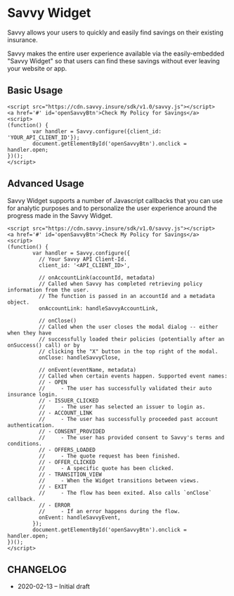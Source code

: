 # Savvy Widget

Savvy allows your users to quickly and easily find savings on their existing insurance.

Savvy makes the entire user experience available via the easily-embedded "Savvy Widget" so that users can find these savings without ever leaving your website or app.

## Basic Usage

```
<script src="https://cdn.savvy.insure/sdk/v1.0/savvy.js"></script>
<a href='#' id='openSavvyBtn'>Check My Policy for Savings</a>
<script>
(function() {
        var handler = Savvy.configure({client_id: 'YOUR_API_CLIENT_ID'});
        document.getElementById('openSavvyBtn').onclick = handler.open;
})();
</script>
```

## Advanced Usage

Savvy Widget supports a number of Javascript callbacks that you can use for analytic purposes and to personalize the user experience around the progress made in the Savvy Widget.

```
<script src="https://cdn.savvy.insure/sdk/v1.0/savvy.js"></script>
<a href='#' id='openSavvyBtn'>Check My Policy for Savings</a>
<script>
(function() {
        var handler = Savvy.configure({
          // Your Savvy API Client-Id.
          client_id: '<API_CLIENT_ID>',

          // onAccountLink(accountId, metadata)
          // Called when Savvy has completed retrieving policy information from the user.
          // The function is passed in an accountId and a metadata object.
          onAccountLink: handleSavvyAccountLink,

          // onClose()
          // Called when the user closes the modal dialog -- either when they have
          // successfully loaded their policies (potentially after an onSuccess() call) or by
          // clicking the "X" button in the top right of the modal.
          onClose: handleSavvyClose,

          // onEvent(eventName, metadata)
          // Called when certain events happen. Supported event names:
          // - OPEN
          //     - The user has successfully validated their auto insurance login.
          // - ISSUER_CLICKED
          //     - The user has selected an issuer to login as.
          // - ACCOUNT_LINK
          //     - The user has successfully proceeded past account authentication.
          // - CONSENT_PROVIDED
          //     - The user has provided consent to Savvy's terms and conditions.
          // - OFFERS_LOADED
          //     - The quote request has been finished.
          // - OFFER_CLICKED
          //     - A specific quote has been clicked.
          // - TRANSITION_VIEW
          //     - When the Widget transitions between views.
          // - EXIT
          //     - The flow has been exited. Also calls `onClose` callback.
          // - ERROR
          //     - If an error happens during the flow.
          onEvent: handleSavvyEvent,
        });
        document.getElementById('openSavvyBtn').onclick = handler.open;
})();
</script>
```

## CHANGELOG

* 2020-02-13 – Initial draft

